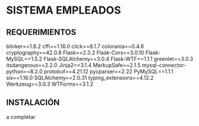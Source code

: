 # SISTEMA EMPLEADOS
## REQUERIMIENTOS
blinker==1.8.2
cffi==1.16.0
click==8.1.7
colorama==0.4.6
cryptography==42.0.8
Flask==2.3.2
Flask-Cors==3.0.10
Flask-MySQL==1.5.2
Flask-SQLAlchemy==3.0.4
Flask-WTF==1.1.1
greenlet==3.0.3
itsdangerous==2.2.0
Jinja2==3.1.4
MarkupSafe==2.1.5
mysql-connector-python==8.2.0
protobuf==4.21.12
pycparser==2.22
PyMySQL==1.1.1
six==1.16.0
SQLAlchemy==2.0.31
typing_extensions==4.12.2
Werkzeug==3.0.3
WTForms==3.1.2
## INSTALACIÓN
a completar